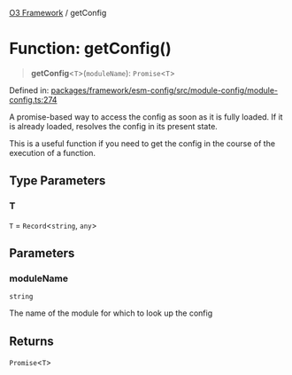 [O3 Framework](../API.md) / getConfig

# Function: getConfig()

> **getConfig**\<`T`\>(`moduleName`): `Promise`\<`T`\>

Defined in: [packages/framework/esm-config/src/module-config/module-config.ts:274](https://github.com/openmrs/openmrs-esm-core/blob/main/packages/framework/esm-config/src/module-config/module-config.ts#L274)

A promise-based way to access the config as soon as it is fully loaded.
If it is already loaded, resolves the config in its present state.

This is a useful function if you need to get the config in the course
of the execution of a function.

## Type Parameters

### T

`T` = `Record`\<`string`, `any`\>

## Parameters

### moduleName

`string`

The name of the module for which to look up the config

## Returns

`Promise`\<`T`\>
